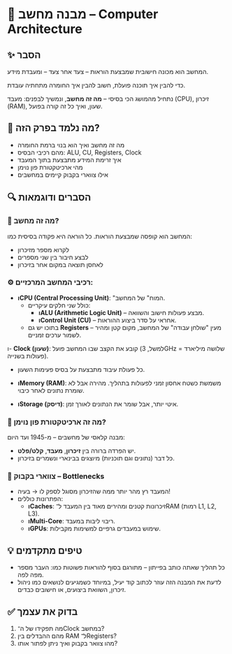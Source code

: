 # 📘 מבנה מחשב – Computer Architecture

## ✨ הסבר
המחשב הוא מכונה חישובית שמבצעת הוראות – צעד אחר צעד – ומעבדת מידע. 

כדי להבין איך תוכנה פועלת, חשוב להבין איך החומרה מתחתיה עובדת. 

נתחיל מהמושג הכי בסיסי – **מה זה מחשב**, ונמשיך לבפנים: מעבד (CPU), זיכרון (RAM), שעון, ואיך כל זה קורה בפועל.

## 🧠 מה נלמד בפרק הזה?
- מה זה מחשב ואיך הוא בנוי ברמת החומרה
- מהם רכיבי הבסיס: ALU, CU, Registers, Clock
- איך זרימת המידע מתבצעת בתוך המעבד
- מהי ארכיטקטורת פון נוימן
- אילו צווארי בקבוק קיימים במחשבים

## 🔍 הסברים ודוגמאות

### 🧩 מה זה מחשב?
המחשב הוא קופסה שמבצעת הוראות. כל הוראה היא פקודה בסיסית כמו:
- לקרוא מספר מזיכרון
- לבצע חיבור בין שני מספרים
- לאחסן תוצאה במקום אחר בזיכרון

### ⚙️ רכיבי המחשב המרכזיים:
- **וCPU (Central Processing Unit)**: "המוח" של המחשב.
  - כולל שני חלקים עיקריים:
    - **וALU (Arithmetic Logic Unit)** – מבצע פעולות חישוב והשוואה.
    - **וControl Unit (CU)** – אחראי על סדר ביצוע ההוראות.
  - בתוכו יש גם **Registers** – מעין "שולחן עבודה" של המחשב, מקום קטן ומהיר לשמור ערכים זמניים.

ו- **Clock (שעון)**: קובע את הקצב שבו המחשב פועל (למשל, 3GHz = שלושה מיליארד פעולות בשנייה).
  - כל פעולת עיבוד מתבצעת על בסיס פעימות השעון.

- **וMemory (RAM)**: משמשת כשטח אחסון זמני לפעולות בתהליך. מהירה אבל לא שומרת נתונים לאחר כיבוי.

- **וStorage (דיסק)**: איטי יותר, אבל שומר את הנתונים לאורך זמן.

### 🧠 מה זה ארכיטקטורת פון נוימן?
מבנה קלאסי של מחשבים – מ-1945 ועד היום:
- יש הפרדה ברורה בין **זיכרון**, **מעבד**, **קלט/פלט**.
- כל דבר (נתונים וגם תוכניות) מיוצגים בבינארי ונשמרים בזיכרון.

### 🧨 צווארי בקבוק – Bottlenecks
- המעבד רץ מהר יותר ממה שהזיכרון מסוגל לספק לו → בעיה!
- הפתרונות כוללים:
  - **וCaches**: זיכרונות קטנים ומהירים מאוד בין המעבד ל־RAM (רמות L1, L2, L3).
  - **וMulti-Core**: ריבוי ליבות במעבד.
  - **וGPUs**: שימוש במעבדים גרפיים למשימות מקבילות.

## 💡 טיפים מתקדמים

- כל תהליך שאתה כותב בפייתון – מתורגם בסוף להוראות פשוטות כמו: העבר מספר מפה לפה.
- לדעת את המבנה הזה עוזר לכתוב קוד יעיל, במיוחד כשמגיעים לנושאים כמו ניהול זיכרון, השוואת ביצועים, או חישובים כבדים.

## ✅ בדוק את עצמך

1. מה תפקידו של ה־Clock במחשב?
2. מהם ההבדלים בין RAM ל־Registers?
3. מהו צוואר בקבוק ואיך ניתן לפתור אותו?

